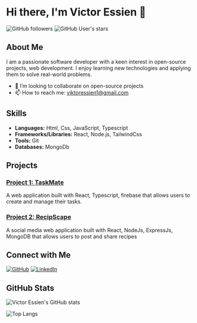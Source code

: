 # Hi there, I'm Victor Essien 👋

![GitHub followers](https://img.shields.io/github/followers/victor-essien?label=Follow&style=social)
![GitHub User's stars](https://img.shields.io/github/stars/victor-essien?affiliations=OWNER%2CCOLLABORATOR&style=social)

## About Me

I am a passionate software developer with a keen interest in open-source projects, web development. I enjoy learning new technologies and applying them to solve real-world problems.


- 👯 I’m looking to collaborate on open-source projects
- 📫 How to reach me: [viktoressien1@gmail.com](mailto:viktoressien1@gmail.com)


## Skills

- **Languages:** Html, Css, JavaScript, Typescript
- **Frameworks/Libraries:** React, Node.js, TailwindCss
- **Tools:** Git
- **Databases:** MongoDb

## Projects

### [Project 1: TaskMate](https://github.com/victor-essien/TaskMate)
A web application built with React, Typescript, firebase that allows users to create and manage their tasks.

### [Project 2: RecipScape](https://github.com/victor-essien/RecipScape)
A social media web application built with React, NodeJs, ExpressJs, MongoDB that allows users to post and share recipes

## Connect with Me

[![GitHub](https://img.shields.io/badge/GitHub-victor--essien-blue?logo=github)](https://github.com/victor-essien)
[![LinkedIn](https://img.shields.io/badge/LinkedIn-victor--essien-blue?logo=linkedin)](https://www.linkedin.com/in/victor-essien-a30a27261/)

## GitHub Stats

![Victor Essien's GitHub stats](https://github-readme-stats.vercel.app/api?username=victor-essien&show_icons=true&theme=radical)

![Top Langs](https://github-readme-stats.vercel.app/api/top-langs/?username=victor-essien&layout=compact&theme=radical)

